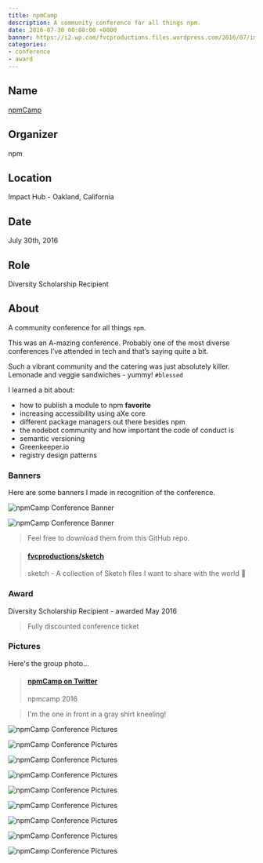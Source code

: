 ```yaml
---
title: npmCamp
description: A community conference for all things npm.
date: 2016-07-30 00:00:00 +0000
banner: https://i2.wp.com/fvcproductions.files.wordpress.com/2016/07/img_0493.jpg
categories:
- conference
- award
---
```


## Name

[npmCamp](//npm.camp)

## Organizer

npm

## Location

Impact Hub - Oakland, California

## Date

July 30th, 2016

## Role

Diversity Scholarship Recipient

## About

A community conference for all things `npm`.

This was an A-mazing conference. Probably one of the most diverse conferences I’ve attended in tech and that’s saying quite a bit.

Such a vibrant community and the catering was just absolutely killer. Lemonade and veggie sandwiches - yummy! `#blessed`

I learned a bit about:

* how to publish a module to npm **favorite**
* increasing accessibility using aXe core
* different package managers out there besides npm
* the nodebot community and how important the code of conduct is
* semantic versioning
* Greenkeeper.io
* registry design patterns

### Banners

Here are some banners I made in recognition of the conference.

![npmCamp Conference Banner](https://i2.wp.com/fvcproductions.files.wordpress.com/2016/07/npm-light.png)

![npmCamp Conference Banner](https://i0.wp.com/fvcproductions.files.wordpress.com/2016/07/npm-dark.png)

> Feel free to download them from this GitHub repo.

<blockquote class="embedly-card"><h4><a href="//github.com/fvcproductions/sketch">fvcproductions/sketch</a></h4><p>sketch - A collection of Sketch files I want to share with the world 🎨</p></blockquote>
<script async src="//cdn.embedly.com/widgets/platform.js" charset="UTF-8"></script>

### Award

Diversity Scholarship Recipient - awarded May 2016

> Fully discounted conference ticket

### Pictures

Here's the group photo...

<blockquote class="embedly-card"><h4><a href="//twitter.com/npmcamp/status/759563526465736704/photo/1">npmCamp on Twitter</a></h4><p>npmcamp 2016</p></blockquote>

> I'm the one in front in a gray shirt kneeling!

![npmCamp Conference Pictures](https://i2.wp.com/fvcproductions.files.wordpress.com/2016/07/img_0493.jpg)

![npmCamp Conference Pictures](https://i2.wp.com/fvcproductions.files.wordpress.com/2016/07/img_0490.jpg)

![npmCamp Conference Pictures](https://i1.wp.com/fvcproductions.files.wordpress.com/2016/07/img_0478.jpg)

![npmCamp Conference Pictures](https://i2.wp.com/fvcproductions.files.wordpress.com/2016/07/img_0475.jpg)

![npmCamp Conference Pictures](https://i1.wp.com/fvcproductions.files.wordpress.com/2016/07/img_0489.jpg)

![npmCamp Conference Pictures](https://i0.wp.com/fvcproductions.files.wordpress.com/2016/07/img_0474.jpg)

![npmCamp Conference Pictures](https://i0.wp.com/fvcproductions.files.wordpress.com/2016/07/img_0491.jpg)

![npmCamp Conference Pictures](https://i1.wp.com/fvcproductions.files.wordpress.com/2016/07/img_0486.jpg)

![npmCamp Conference Pictures](https://i0.wp.com/fvcproductions.files.wordpress.com/2016/07/img_0496.jpg)
